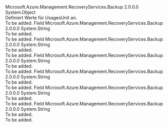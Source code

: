 <Type Name="UsagesUnit" FullName="Microsoft.Azure.Management.RecoveryServices.Backup.Models.UsagesUnit">
  <TypeSignature Language="C#" Value="public static class UsagesUnit" />
  <TypeSignature Language="ILAsm" Value=".class public auto ansi abstract sealed beforefieldinit UsagesUnit extends System.Object" />
  <TypeSignature Language="DocId" Value="T:Microsoft.Azure.Management.RecoveryServices.Backup.Models.UsagesUnit" />
  <TypeSignature Language="VB.NET" Value="Public Class UsagesUnit" />
  <TypeSignature Language="F#" Value="type UsagesUnit = class" />
  <AssemblyInfo>
    <AssemblyName>Microsoft.Azure.Management.RecoveryServices.Backup</AssemblyName>
    <AssemblyVersion>2.0.0.0</AssemblyVersion>
  </AssemblyInfo>
  <Base>
    <BaseTypeName>System.Object</BaseTypeName>
  </Base>
  <Interfaces />
  <Docs>
    <summary>
            Definiert Werte für UsagesUnit an.
            </summary>
    <remarks>To be added.</remarks>
  </Docs>
  <Members>
    <Member MemberName="Bytes">
      <MemberSignature Language="C#" Value="public const string Bytes;" />
      <MemberSignature Language="ILAsm" Value=".field public static literal string Bytes" />
      <MemberSignature Language="DocId" Value="F:Microsoft.Azure.Management.RecoveryServices.Backup.Models.UsagesUnit.Bytes" />
      <MemberSignature Language="VB.NET" Value="Public Const Bytes As String " />
      <MemberSignature Language="F#" Value="val mutable Bytes : string" Usage="Microsoft.Azure.Management.RecoveryServices.Backup.Models.UsagesUnit.Bytes" />
      <MemberType>Field</MemberType>
      <AssemblyInfo>
        <AssemblyName>Microsoft.Azure.Management.RecoveryServices.Backup</AssemblyName>
        <AssemblyVersion>2.0.0.0</AssemblyVersion>
      </AssemblyInfo>
      <ReturnValue>
        <ReturnType>System.String</ReturnType>
      </ReturnValue>
      <Docs>
        <summary>To be added.</summary>
        <remarks>To be added.</remarks>
      </Docs>
    </Member>
    <Member MemberName="BytesPerSecond">
      <MemberSignature Language="C#" Value="public const string BytesPerSecond;" />
      <MemberSignature Language="ILAsm" Value=".field public static literal string BytesPerSecond" />
      <MemberSignature Language="DocId" Value="F:Microsoft.Azure.Management.RecoveryServices.Backup.Models.UsagesUnit.BytesPerSecond" />
      <MemberSignature Language="VB.NET" Value="Public Const BytesPerSecond As String " />
      <MemberSignature Language="F#" Value="val mutable BytesPerSecond : string" Usage="Microsoft.Azure.Management.RecoveryServices.Backup.Models.UsagesUnit.BytesPerSecond" />
      <MemberType>Field</MemberType>
      <AssemblyInfo>
        <AssemblyName>Microsoft.Azure.Management.RecoveryServices.Backup</AssemblyName>
        <AssemblyVersion>2.0.0.0</AssemblyVersion>
      </AssemblyInfo>
      <ReturnValue>
        <ReturnType>System.String</ReturnType>
      </ReturnValue>
      <Docs>
        <summary>To be added.</summary>
        <remarks>To be added.</remarks>
      </Docs>
    </Member>
    <Member MemberName="Count">
      <MemberSignature Language="C#" Value="public const string Count;" />
      <MemberSignature Language="ILAsm" Value=".field public static literal string Count" />
      <MemberSignature Language="DocId" Value="F:Microsoft.Azure.Management.RecoveryServices.Backup.Models.UsagesUnit.Count" />
      <MemberSignature Language="VB.NET" Value="Public Const Count As String " />
      <MemberSignature Language="F#" Value="val mutable Count : string" Usage="Microsoft.Azure.Management.RecoveryServices.Backup.Models.UsagesUnit.Count" />
      <MemberType>Field</MemberType>
      <AssemblyInfo>
        <AssemblyName>Microsoft.Azure.Management.RecoveryServices.Backup</AssemblyName>
        <AssemblyVersion>2.0.0.0</AssemblyVersion>
      </AssemblyInfo>
      <ReturnValue>
        <ReturnType>System.String</ReturnType>
      </ReturnValue>
      <Docs>
        <summary>To be added.</summary>
        <remarks>To be added.</remarks>
      </Docs>
    </Member>
    <Member MemberName="CountPerSecond">
      <MemberSignature Language="C#" Value="public const string CountPerSecond;" />
      <MemberSignature Language="ILAsm" Value=".field public static literal string CountPerSecond" />
      <MemberSignature Language="DocId" Value="F:Microsoft.Azure.Management.RecoveryServices.Backup.Models.UsagesUnit.CountPerSecond" />
      <MemberSignature Language="VB.NET" Value="Public Const CountPerSecond As String " />
      <MemberSignature Language="F#" Value="val mutable CountPerSecond : string" Usage="Microsoft.Azure.Management.RecoveryServices.Backup.Models.UsagesUnit.CountPerSecond" />
      <MemberType>Field</MemberType>
      <AssemblyInfo>
        <AssemblyName>Microsoft.Azure.Management.RecoveryServices.Backup</AssemblyName>
        <AssemblyVersion>2.0.0.0</AssemblyVersion>
      </AssemblyInfo>
      <ReturnValue>
        <ReturnType>System.String</ReturnType>
      </ReturnValue>
      <Docs>
        <summary>To be added.</summary>
        <remarks>To be added.</remarks>
      </Docs>
    </Member>
    <Member MemberName="Percent">
      <MemberSignature Language="C#" Value="public const string Percent;" />
      <MemberSignature Language="ILAsm" Value=".field public static literal string Percent" />
      <MemberSignature Language="DocId" Value="F:Microsoft.Azure.Management.RecoveryServices.Backup.Models.UsagesUnit.Percent" />
      <MemberSignature Language="VB.NET" Value="Public Const Percent As String " />
      <MemberSignature Language="F#" Value="val mutable Percent : string" Usage="Microsoft.Azure.Management.RecoveryServices.Backup.Models.UsagesUnit.Percent" />
      <MemberType>Field</MemberType>
      <AssemblyInfo>
        <AssemblyName>Microsoft.Azure.Management.RecoveryServices.Backup</AssemblyName>
        <AssemblyVersion>2.0.0.0</AssemblyVersion>
      </AssemblyInfo>
      <ReturnValue>
        <ReturnType>System.String</ReturnType>
      </ReturnValue>
      <Docs>
        <summary>To be added.</summary>
        <remarks>To be added.</remarks>
      </Docs>
    </Member>
    <Member MemberName="Seconds">
      <MemberSignature Language="C#" Value="public const string Seconds;" />
      <MemberSignature Language="ILAsm" Value=".field public static literal string Seconds" />
      <MemberSignature Language="DocId" Value="F:Microsoft.Azure.Management.RecoveryServices.Backup.Models.UsagesUnit.Seconds" />
      <MemberSignature Language="VB.NET" Value="Public Const Seconds As String " />
      <MemberSignature Language="F#" Value="val mutable Seconds : string" Usage="Microsoft.Azure.Management.RecoveryServices.Backup.Models.UsagesUnit.Seconds" />
      <MemberType>Field</MemberType>
      <AssemblyInfo>
        <AssemblyName>Microsoft.Azure.Management.RecoveryServices.Backup</AssemblyName>
        <AssemblyVersion>2.0.0.0</AssemblyVersion>
      </AssemblyInfo>
      <ReturnValue>
        <ReturnType>System.String</ReturnType>
      </ReturnValue>
      <Docs>
        <summary>To be added.</summary>
        <remarks>To be added.</remarks>
      </Docs>
    </Member>
  </Members>
</Type>